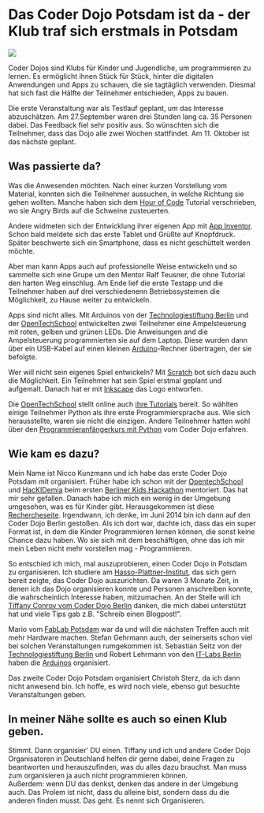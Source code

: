 
Das Coder Dojo Potsdam ist da - der Klub traf sich erstmals in Potsdam
======================================================================

![](bilder/björnfelsch/banner.png)

Coder Dojos sind Klubs für Kinder und Jugendliche, um programmieren zu lernen. Es ermöglicht ihnen Stück für Stück, hinter die digitalen Anwendungen und Apps zu schauen, die sie tagtäglich verwenden. Diesmal hat sich fast die Hälfte der Teilnehmer entschieden, Apps zu bauen.

Die erste Veranstaltung war als Testlauf geplant, um das Interesse abzuschätzen. Am 27.September waren drei Stunden lang ca. 35 Personen dabei. Das Feedback fiel sehr positiv aus. So wünschten sich die Teilnehmer, dass das Dojo alle zwei Wochen stattfindet. Am 11. Oktober ist das nächste geplant.

Was passierte da?
----------------

Was die Anwesenden möchten. Nach einer kurzen Vorstellung vom Material, konnten sich die Teilnehmer aussuchen, in welche Richtung sie gehen wollten. Manche haben sich dem [Hour of Code](http://code.org/) Tutorial verschrieben, wo sie Angry Birds auf die Schweine zusteuerten. 

Andere widmeten sich der Entwicklung ihrer eigenen App mit [App Inventor](http://appinventor.mit.edu/). Schon bald meldete sich das erste Tablet und Grüßte auf Knopfdruck. Später beschwerte sich ein Smartphone, dass es nicht geschüttelt werden möchte.

Aber man kann Apps auch auf professionelle Weise entwickeln und so sammelte sich eine Grupe um den Mentor Ralf Teusner, die ohne Tutorial den harten Weg einschlug. Am Ende lief die erste Testapp und die Teilnehmer haben auf drei verschiedenenn Betriebssystemen die Möglichkeit, zu Hause weiter zu entwickeln.

Apps sind nicht alles. Mit Arduinos von der [Technologiestiftung Berlin](http://www.technologiestiftung-berlin.de/) und der [OpenTechSchool](http://www.opentechschool.org/) entwickelten zwei Teilnehmer eine Ampelsteuerung mit roten, gelben und grünen LEDs. Die Anweisungen and die Ampelsteuerung programmierten sie auf dem Laptop. Diese wurden dann über ein USB-Kabel auf einen kleinen [Arduino](http://fritzing.org/shop/starter-kit/)-Rechner übertragen, der sie befolgte.

Wer will nicht sein eigenes Spiel entwickeln? Mit [Scratch](http://scratch.mit.edu/) bot sich dazu auch die Möglichkeit. Ein Teilnehmer hat sein Spiel erstmal geplant und aufgemalt. Danach hat er mit [Inkscape](http://www.inkscape.org/) das Logo entworfen.

Die [OpenTechSchool](http://www.opentechschool.org/) stellt online auch [ihre Tutorials](http://learn.opentechschool.org/) bereit. So wählten einige Teilnehmer Python als ihre erste Programmiersprache aus. Wie sich herausstellte, waren sie nicht die einzigen. Andere Teilnehmer hatten wohl über den [Programmieranfängerkurs mit Python](https://open.hpi.de/courses/pythonjunior2014) vom Coder Dojo erfahren.

Wie kam es dazu?
----------------

Mein Name ist Nicco Kunzmann und ich habe das erste Coder Dojo Potsdam mit organisiert. Früher habe ich schon mit der [OpentechSchool](http://www.opentechschool.org/) und [HacKIDemia](http://www.hackidemia.com/) beim ersten [Berliner Kids Hackathon](http://www.hackidemia.com/portfolio/kids-first-hackathon-in-berlin) mentoriert. Das hat mir sehr gefallen. Danach habe ich mich ein wenig in der Umgebung umgesehen, was es für Kinder gibt. Herausgekommen ist diese [Rechercheseite](http://jugendprogrammiert.weebly.com/). Irgendwann, ich denke, im Juni 2014 bin ich dann auf den Coder Dojo Berlin gestoßen. Als ich dort war, dachte ich, dass das ein super Format ist, in dem die Kinder Programmieren lernen können, die sonst keine Chance dazu haben. Wo sie sich mit dem beschäftigen, ohne das ich mir mein Leben nicht mehr vorstellen mag - Programmieren.

So entschied ich mich, mal auszuprobieren, einen Coder Dojo in Potsdam zu organisieren. Ich studiere am [Hasso-Plattner-Institut](http://hpi.de/), das sich gern bereit zeigte, das Coder Dojo auszurichten. Da waren 3 Monate Zeit, in denen ich das Dojo organisieren konnte und Personen anschreiben konnte, die wahrscheinlich Interesse haben, mitzumachen. An der Stelle will ich [Tiffany Conroy vom Coder Dojo Berlin](http://kleinerdrei.org/2013/11/coderdojo-berlin-ist-da-der-programmier-club-fur-kids-fand-erstmals-in-berlin-statt/) danken, die mich dabei unterstützt hat und viele Tips gab z.B. "Schreib einen Blogpost!".

Mario vom [FabLab Potsdam](http://machbar-potsdam.de/) war da und will die nächsten Treffen auch mit mehr Hardware machen. Stefan Gehrmann auch, der seinerseits schon viel bei solchen Veranstaltungen rumgekommen ist. Sebastian Seitz von der [Technologiestiftung Berlin](http://www.technologiestiftung-berlin.de/) und Robert Lehrmann von den [IT-Labs Berlin](http://itlabsberlin.de/) haben die [Arduinos](http://fritzing.org/shop/starter-kit/) organisiert.

Das zweite Coder Dojo Potsdam organisiert Christoh Sterz, da ich dann nicht anwesend bin. Ich hoffe, es wird noch viele, ebenso gut besuchte Veranstaltungen geben.

In meiner Nähe sollte es auch so einen Klub geben.
--------------------------------------------------

Stimmt. Dann organisier' DU einen. Tiffany und ich und andere Coder Dojo Organisatoren in Deutschland helfen dir gerne dabei, deine Fragen zu beantworten und herauszufinden, was du alles dazu brauchst. Man muss zum organisieren ja auch nicht programmieren können.  
Außerdem: wenn DU das denkst, denken das andere in der Umgebung auch. Das Prolem ist nicht, dass du alleine bist, sondern dass du die anderen finden musst. Das geht. Es nennt sich Organisieren.